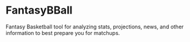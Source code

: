 # FantasyBBall
Fantasy Basketball tool for analyzing stats, projections, news, and other information to best prepare you for matchups.

